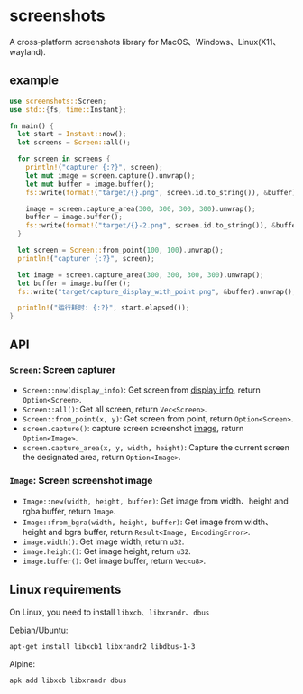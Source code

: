 # screenshots

A cross-platform screenshots library for MacOS、Windows、Linux(X11、wayland).

## example

```rust
use screenshots::Screen;
use std::{fs, time::Instant};

fn main() {
  let start = Instant::now();
  let screens = Screen::all();

  for screen in screens {
    println!("capturer {:?}", screen);
    let mut image = screen.capture().unwrap();
    let mut buffer = image.buffer();
    fs::write(format!("target/{}.png", screen.id.to_string()), &buffer).unwrap();

    image = screen.capture_area(300, 300, 300, 300).unwrap();
    buffer = image.buffer();
    fs::write(format!("target/{}-2.png", screen.id.to_string()), &buffer).unwrap();
  }

  let screen = Screen::from_point(100, 100).unwrap();
  println!("capturer {:?}", screen);

  let image = screen.capture_area(300, 300, 300, 300).unwrap();
  let buffer = image.buffer();
  fs::write("target/capture_display_with_point.png", &buffer).unwrap();

  println!("运行耗时: {:?}", start.elapsed());
}

```

## API

### `Screen`: Screen capturer

- `Screen::new(display_info)`: Get screen from [display info](https://docs.rs/display-info/latest/display_info/struct.DisplayInfo.html), return `Option<Screen>`.
- `Screen::all()`: Get all screen, return `Vec<Screen>`.
- `Screen::from_point(x, y)`: Get screen from point, return `Option<Screen>`.
- `screen.capture()`: capture screen screenshot [image](https://docs.rs/screenshots/latest/screenshots/struct.Image.html), return `Option<Image>`.
- `screen.capture_area(x, y, width, height)`: Capture the current screen the designated area, return `Option<Image>`.

### `Image`: Screen screenshot image

- `Image::new(width, height, buffer)`: Get image from width、height and rgba buffer, return `Image`.
- `Image::from_bgra(width, height, buffer)`: Get image from width、height and bgra buffer, return `Result<Image, EncodingError>`.
- `image.width()`: Get image width, return `u32`.
- `image.height()`: Get image height, return `u32`.
- `image.buffer()`: Get image buffer, return `Vec<u8>`.

## Linux requirements

On Linux, you need to install `libxcb`、`libxrandr`、`dbus`

Debian/Ubuntu:

```sh
apt-get install libxcb1 libxrandr2 libdbus-1-3
```

Alpine:

```sh
apk add libxcb libxrandr dbus
```